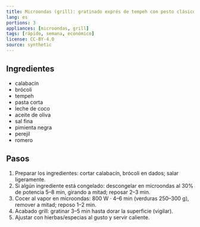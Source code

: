 ```yaml
---
title: Microondas (grill): gratinado exprés de tempeh con pesto clásico
lang: es
portions: 3
appliances: [microondas, grill]
tags: [rápido, semana, económico]
license: CC-BY-4.0
source: synthetic
---
```

## Ingredientes
- calabacín
- brócoli
- tempeh
- pasta corta
- leche de coco
- aceite de oliva
- sal fina
- pimienta negra
- perejil
- romero

## Pasos
1. Preparar los ingredientes: cortar calabacín, brócoli en dados; salar ligeramente.
2. Si algún ingrediente está congelado: descongelar en microondas al 30% de potencia 5–8 min, girando a mitad; reposar 2–3 min.
3. Cocer al vapor en microondas: 800 W · 4–6 min (verduras 250–300 g), remover a mitad; reposo 1–2 min.
4. Acabado grill: gratinar 3–5 min hasta dorar la superficie (vigilar).
5. Ajustar con hierbas/especias al gusto y servir caliente.
